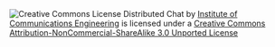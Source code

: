 <img alt="Creative Commons License" style="border-width:0" src="http://i.creativecommons.org/l/by-nc-sa/3.0/88x31.png" />
Distributed Chat by <a href="http://www.uni-ulm.de/in/nt/staff/research-assistants/pregizer.html" rel="cc:attributionURL">Institute of Communications Engineering</a> is licensed under a <a rel="license" href="http://creativecommons.org/licenses/by-nc-sa/3.0/deed.en_US">
Creative Commons Attribution-NonCommercial-ShareAlike 3.0 Unported License</a>
